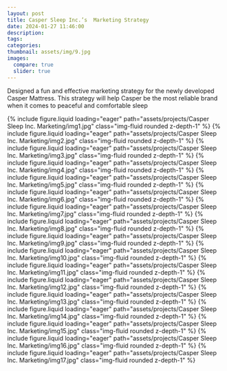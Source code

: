 ```yaml
---
layout: post
title: Casper Sleep Inc.’s  Marketing Strategy
date: 2024-01-27 11:46:00
description:
tags:
categories:
thumbnail: assets/img/9.jpg
images:
  compare: true
  slider: true
---
```


Designed a fun and effective marketing strategy for the newly developed Casper Mattress. This strategy will help Casper be the most reliable brand when it comes to peaceful and comfortable sleep

<swiper-container keyboard="true" navigation="true" pagination="true" pagination-clickable="true" pagination-dynamic-bullets="true" rewind="true">
  <swiper-slide>{% include figure.liquid loading="eager" path="assets/projects/Casper Sleep Inc. Marketing/img1.jpg" class="img-fluid rounded z-depth-1" %}</swiper-slide>
  <swiper-slide>{% include figure.liquid loading="eager" path="assets/projects/Casper Sleep Inc. Marketing/img2.jpg" class="img-fluid rounded z-depth-1" %}</swiper-slide>
  <swiper-slide>{% include figure.liquid loading="eager" path="assets/projects/Casper Sleep Inc. Marketing/img3.jpg" class="img-fluid rounded z-depth-1" %}</swiper-slide>
  <swiper-slide>{% include figure.liquid loading="eager" path="assets/projects/Casper Sleep Inc. Marketing/img4.jpg" class="img-fluid rounded z-depth-1" %}</swiper-slide>
  <swiper-slide>{% include figure.liquid loading="eager" path="assets/projects/Casper Sleep Inc. Marketing/img5.jpg" class="img-fluid rounded z-depth-1" %}</swiper-slide>
  <swiper-slide>{% include figure.liquid loading="eager" path="assets/projects/Casper Sleep Inc. Marketing/img6.jpg" class="img-fluid rounded z-depth-1" %}</swiper-slide>
  <swiper-slide>{% include figure.liquid loading="eager" path="assets/projects/Casper Sleep Inc. Marketing/img7.jpg" class="img-fluid rounded z-depth-1" %}</swiper-slide>
  <swiper-slide>{% include figure.liquid loading="eager" path="assets/projects/Casper Sleep Inc. Marketing/img8.jpg" class="img-fluid rounded z-depth-1" %}</swiper-slide>
  <swiper-slide>{% include figure.liquid loading="eager" path="assets/projects/Casper Sleep Inc. Marketing/img9.jpg" class="img-fluid rounded z-depth-1" %}</swiper-slide>
  <swiper-slide>{% include figure.liquid loading="eager" path="assets/projects/Casper Sleep Inc. Marketing/img10.jpg" class="img-fluid rounded z-depth-1" %}</swiper-slide>
  <swiper-slide>{% include figure.liquid loading="eager" path="assets/projects/Casper Sleep Inc. Marketing/img11.jpg" class="img-fluid rounded z-depth-1" %}</swiper-slide>
  <swiper-slide>{% include figure.liquid loading="eager" path="assets/projects/Casper Sleep Inc. Marketing/img12.jpg" class="img-fluid rounded z-depth-1" %}</swiper-slide>
  <swiper-slide>{% include figure.liquid loading="eager" path="assets/projects/Casper Sleep Inc. Marketing/img13.jpg" class="img-fluid rounded z-depth-1" %}</swiper-slide>
  <swiper-slide>{% include figure.liquid loading="eager" path="assets/projects/Casper Sleep Inc. Marketing/img14.jpg" class="img-fluid rounded z-depth-1" %}</swiper-slide>
  <swiper-slide>{% include figure.liquid loading="eager" path="assets/projects/Casper Sleep Inc. Marketing/img15.jpg" class="img-fluid rounded z-depth-1" %}</swiper-slide>
  <swiper-slide>{% include figure.liquid loading="eager" path="assets/projects/Casper Sleep Inc. Marketing/img16.jpg" class="img-fluid rounded z-depth-1" %}</swiper-slide>
  <swiper-slide>{% include figure.liquid loading="eager" path="assets/projects/Casper Sleep Inc. Marketing/img17.jpg" class="img-fluid rounded z-depth-1" %}</swiper-slide>
</swiper-container>
